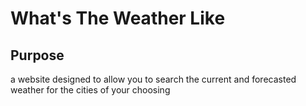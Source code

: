 # What's The Weather Like

## Purpose
a website designed to allow you to search the current and forecasted weather for the cities of your choosing